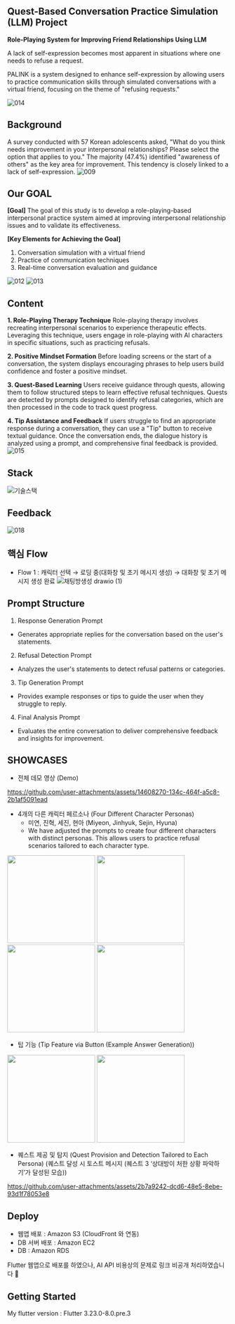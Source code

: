 ## Quest-Based Conversation Practice Simulation (LLM) Project

**Role-Playing System for Improving Friend Relationships Using LLM**

A lack of self-expression becomes most apparent in situations where one needs to refuse a request.

PALINK is a system designed to enhance self-expression by allowing users to practice communication skills through simulated conversations with a virtual friend, focusing on the theme of "refusing requests."

![014](https://github.com/aengzu/palink_v2/assets/102356873/dbaf5178-7f2d-4fe7-8434-204332f6fef0)

## Background
A survey conducted with 57 Korean adolescents asked, "What do you think needs improvement in your interpersonal relationships? Please select the option that applies to you." The majority (47.4%) identified "awareness of others" as the key area for improvement. This tendency is closely linked to a lack of self-expression.
![009](https://github.com/aengzu/palink_v2/assets/102356873/129ba3de-a3a2-490d-889b-e87813a67f8c)

## Our GOAL
**[Goal]**
The goal of this study is to develop a role-playing-based interpersonal practice system aimed at improving interpersonal relationship issues and to validate its effectiveness.

**[Key Elements for Achieving the Goal]**
1. Conversation simulation with a virtual friend
2. Practice of communication techniques
3. Real-time conversation evaluation and guidance

![012](https://github.com/aengzu/palink_v2/assets/102356873/efb257bf-a165-499e-93a2-efa2f31e5ca2)
![013](https://github.com/aengzu/palink_v2/assets/102356873/220aaf0a-7496-4fa4-a536-880f27e1ed0d)


## Content
**1. Role-Playing Therapy Technique**
Role-playing therapy involves recreating interpersonal scenarios to experience therapeutic effects. Leveraging this technique, users engage in role-playing with AI characters in specific situations, such as practicing refusals.

**2. Positive Mindset Formation**
Before loading screens or the start of a conversation, the system displays encouraging phrases to help users build confidence and foster a positive mindset.

**3. Quest-Based Learning**
Users receive guidance through quests, allowing them to follow structured steps to learn effective refusal techniques. Quests are detected by prompts designed to identify refusal categories, which are then processed in the code to track quest progress.

**4. Tip Assistance and Feedback**
If users struggle to find an appropriate response during a conversation, they can use a "Tip" button to receive textual guidance. Once the conversation ends, the dialogue history is analyzed using a prompt, and comprehensive final feedback is provided.
![015](https://github.com/aengzu/palink_v2/assets/102356873/a4d9b79d-6694-4d0c-b440-03f87384969f)

## Stack
![기술스택](https://github.com/user-attachments/assets/bf0a8b75-d4c6-4ef8-8a42-95e640ef62cb)


## Feedback
![018](https://github.com/aengzu/palink_v2/assets/102356873/bbdc07bd-149b-48a2-9b37-e93ce682c4b0)

## 핵심 Flow
- Flow 1 : 캐릭터 선택 → 로딩 중(대화창 및 초기 메시지 생성) → 대화창 및 초기 메시지 생성 완료 
![채팅방생성 drawio (1)](https://github.com/user-attachments/assets/4b8dd0c1-a31e-4329-9786-8ff25b38013a)

## Prompt Structure
1. Response Generation Prompt
- Generates appropriate replies for the conversation based on the user's statements.
2. Refusal Detection Prompt
- Analyzes the user's statements to detect refusal patterns or categories.
3. Tip Generation Prompt
- Provides example responses or tips to guide the user when they struggle to reply.
4. Final Analysis Prompt
- Evaluates the entire conversation to deliver comprehensive feedback and insights for improvement.


## SHOWCASES
- 전체 데모 영상 (Demo)


https://github.com/user-attachments/assets/14608270-134c-464f-a5c8-2b1af5091ead





- 4개의 다른 캐릭터 페르소나 (Four Different Character Personas)
  - 미연, 진혁, 세진, 현아 (Miyeon, Jinhyuk, Sejin, Hyuna)
  - We have adjusted the prompts to create four different characters with distinct personas. This allows users to practice refusal scenarios tailored to each character type.
<p float="left">
  <img src="https://github.com/user-attachments/assets/c89d9da7-7120-4b44-b03a-f664517c5825" width="200" />
  <img src="https://github.com/user-attachments/assets/9970cf03-0e97-48fd-a942-94bec70048b1" width="200" /> 
  <img src="https://github.com/user-attachments/assets/1a064fe8-aeee-4b5f-9ae9-7fcde74ca7e1" width="200" /> 
  <img src="https://github.com/user-attachments/assets/8e6fa0c2-1683-4ba4-bbef-0f7d6551cc13" width="200" /> 
</p>

- 팁 기능 (Tip Feature via Button (Example Answer Generation))
<p float="left">
  <img src="https://github.com/user-attachments/assets/ec728301-46c7-492d-8837-b9317ef3ae92" width="200" />
  <img src="https://github.com/user-attachments/assets/136bf50d-1130-41a6-b4ed-0042a44e1148" width="200" /> 
</p>

- 퀘스트 제공 및 탐지 (Quest Provision and Detection Tailored to Each Persona)
(퀘스트 달성 시 토스트 메시지 (퀘스트 3 ‘상대방이 처한 상황 파악하기’가 달성된 모습))

https://github.com/user-attachments/assets/2b7a9242-dcd6-48e5-8ebe-93d1f78053e8


## Deploy
- 웹앱 배포 : Amazon S3 (CloudFront 와 연동)
- DB 서버 배포 : Amazon EC2
- DB : Amazon RDS

Flutter 웹앱으로 배포를 하였으나, AI API 비용상의 문제로 링크 비공개 처리하였습니다 🥲


## Getting Started
My flutter version : Flutter 3.23.0-8.0.pre.3



